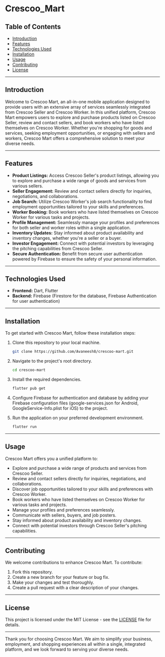 # Crescoo_Mart

## Table of Contents

- [Introduction](#introduction)
- [Features](#features)
- [Technologies Used](#technologies-used)
- [Installation](#installation)
- [Usage](#usage)
- [Contributing](#contributing)
- [License](#license)
 
---
 
## Introduction

Welcome to Crescoo Mart, an all-in-one mobile application designed to provide users with an extensive array of services seamlessly integrated from Crescoo Seller and Crescoo Worker. In this unified platform, Crescoo Mart empowers users to explore and purchase products listed on Crescoo Seller, review and contact sellers, and book workers who have listed themselves on Crescoo Worker. Whether you're shopping for goods and services, seeking employment opportunities, or engaging with sellers and workers, Crescoo Mart offers a comprehensive solution to meet your diverse needs.  

---

## Features

- **Product Listings:** Access Crescoo Seller's product listings, allowing you to explore and purchase a wide range of goods and services from various sellers.
- **Seller Engagement:** Review and contact sellers directly for inquiries, negotiations, and collaborations.
- **Job Search:** Utilize Crescoo Worker's job search functionality to find employment opportunities tailored to your skills and preferences.
- **Worker Booking:** Book workers who have listed themselves on Crescoo Worker for various tasks and projects.
- **Profile Management:** Seamlessly manage your profiles and preferences for both seller and worker roles within a single application.
- **Inventory Updates:** Stay informed about product availability and inventory changes, whether you're a seller or a buyer.
- **Investor Engagement:** Connect with potential investors by leveraging the pitching capabilities from Crescoo Seller.
- **Secure Authentication:** Benefit from secure user authentication powered by Firebase to ensure the safety of your personal information.

---

## Technologies Used

- **Frontend:** Dart, Flutter
- **Backend:** Firebase (Firestore for the database, Firebase Authentication for user authentication)

---

## Installation

To get started with Crescoo Mart, follow these installation steps:

1. Clone this repository to your local machine.

   ```bash
   git clone https://github.com/Avaneesh8/crescoo-mart.git
   ```

2. Navigate to the project's root directory.

   ```bash
   cd crescoo-mart
   ```

3. Install the required dependencies.

   ```bash
   flutter pub get
   ```

4. Configure Firebase for authentication and database by adding your Firebase configuration files (google-services.json for Android, GoogleService-Info.plist for iOS) to the project.

5. Run the application on your preferred development environment.

   ```bash
   flutter run
   ```

---

## Usage

Crescoo Mart offers you a unified platform to:

- Explore and purchase a wide range of products and services from Crescoo Seller.
- Review and contact sellers directly for inquiries, negotiations, and collaborations.
- Discover job opportunities tailored to your skills and preferences with Crescoo Worker.
- Book workers who have listed themselves on Crescoo Worker for various tasks and projects.
- Manage your profiles and preferences seamlessly.
- Communicate with sellers, buyers, and job posters.
- Stay informed about product availability and inventory changes.
- Connect with potential investors through Crescoo Seller's pitching capabilities.

---

## Contributing

We welcome contributions to enhance Crescoo Mart. To contribute:

1. Fork this repository.
2. Create a new branch for your feature or bug fix.
3. Make your changes and test thoroughly.
4. Create a pull request with a clear description of your changes.

---

## License

This project is licensed under the MIT License - see the [LICENSE](LICENSE) file for details.

---

Thank you for choosing Crescoo Mart. We aim to simplify your business, employment, and shopping experiences all within a single, integrated platform, and we look forward to serving your diverse needs.
